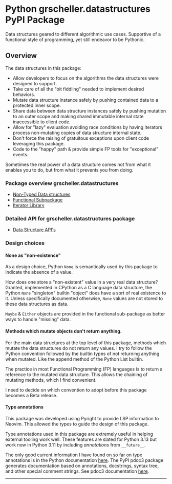 # Python grscheller.datastructures PyPI Package

Data structures geared to different algorithmic use cases. Supportive of
a functional style of programming, yet still endeavor to be Pythonic.

## Overview

The data structures in this package:

* Allow developers to focus on the algorithms the data structures were
  designed to support.
* Take care of all the "bit fiddling" needed to implement desired
  behaviors.
* Mutate data structure instance safely by pushing contained data to a
  protected inner scope. 
* Share data between data structure instances safely by pushing mutation
  to an outer scope and making shared immutable internal state
  inaccessible to client code.
* Allow for "lazy" evaluation avoiding race conditions by having
  iterators process non-mutating copies of data structure internal
  state.
* Don't force the raising of gratuitous exceptions upon client code
  leveraging this package.
* Code to the "happy" path & provide simple FP tools for "exceptional"
  events.

Sometimes the real power of a data structure comes not from what it
enables you to do, but from what it prevents you from doing.

### Package overview grscheller.datastructures

* [Non-Typed Data structures][1]
* [Functional Subpackage][2]
* [Iterator Library][3]

### Detailed API for grscheller.datastructures package

* [Data Structure API's][4]

### Design choices

#### None as "non-existence"

As a design choice, Python `None` is semantically used by this package
to indicate the absence of a value.

How does one store a "non-existent" value in a very real data structure?
Granted, implemented in CPython as a C language data structure, the
Python `None` "singleton" builtin "object" does have a sort of real
existence to it. Unless specifically documented otherwise, `None` values
are not stored to these data structures as data.

`Maybe` & `Either` objects are provided in the functional sub-package as
better ways to handle "missing" data.

#### Methods which mutate objects don't return anything.

For the main data structures at the top level of this package, methods
which mutate the data structures do not return any values. I try to
follow the Python convention followed by the builtin types of not
returning anything when mutated. Like the append method of the Python
List builtin.

The practice in most Functional Programming (FP) languages is to return
a reference to the mutated data structure. This allows the chaining of
mutating methods, which I find convenient.

I need to decide on which convention to adopt before this package
becomes a Beta release.

#### Type annotations

This package was developed using Pyright to provide LSP
information to Neovim. This allowed the types to guide the design of
this package. 

Type annotations used in this package are extremely useful in helping
external tooling work well. These features are slated for Python 3.13
but work now in Python 3.11 by including *annotations* from
`__future__`.

The only good current information I have found on so far on type
annotations is in the Python documentation [here][5]. The PyPI pdoc3
package generates documentation based on annotations, docstrings, syntax
tree, and other special comment strings. See pdoc3 documentation
[here][6].

---

[1]: https://github.com/grscheller/datastructures/blob/main/README.d/NonTypedDatastructures.md
[2]: https://github.com/grscheller/datastructures/blob/main/README.d/FunctionalSubpackage.md
[3]: https://github.com/grscheller/datastructures/blob/main/README.d/IteratorLibraryModule.md
[4]: https://grscheller.github.io/datastructures/documentation.html
[5]: https://docs.python.org/3.13/library/typing.html
[6]: https://pdoc3.github.io/pdoc/doc/pdoc/#gsc.tab=0
